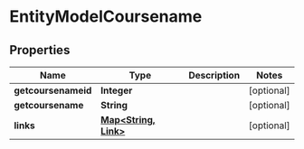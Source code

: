 

# EntityModelCoursename


## Properties

| Name | Type | Description | Notes |
|------------ | ------------- | ------------- | -------------|
|**getcoursenameid** | **Integer** |  |  [optional] |
|**getcoursename** | **String** |  |  [optional] |
|**links** | [**Map&lt;String, Link&gt;**](Link.md) |  |  [optional] |



